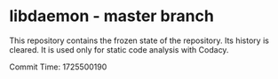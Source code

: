 # libdaemon - master branch

This repository contains the frozen state of the repository.
Its history is cleared. It is used only for static code
analysis with Codacy.

Commit Time: 1725500190